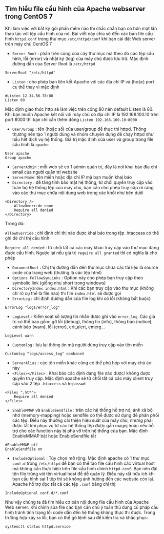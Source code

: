 ## Tìm hiểu file cấu hình của Apache webserver trong CentOS 7 
Khi làm việc với bất kỳ gói phần mềm nào thì chắc chắn bạn có hơn một lần thao tác với tệp cấu hình của nó. Bài viết này chia sẻ đến các bạn file cấu hình `httpd.conf` trong thư mục `/etc/httpd/conf` khi bạn cài đặt Web server trên máy chủ CentOS 7

 * `Server Root` : phần trên cùng của cây thư mục mà theo đó các tệp cấu hình, lỗi (error) và nhật ký (log) của máy chủ được lưu trữ. Mặc định đường dẫn của Server Root là `/etc/httpd`

`ServerRoot "/etc/httpd"`

 * `Listen` : cho phép bạn liên kết Apache với các địa chỉ IP và (hoặc) port cụ thể thay vì mặc định

```
#Listen 12.34.56.78:80
Listen 80
```

Mặc định giao thức http sẽ làm việc trên cổng 80 nên default Listen là 80. Khi bạn muốn Apache kết nối với máy chủ có địa chỉ IP là 192.168.100.10 trên port 8000 thì bạn chỉ cần thêm dòng `Listen 192.168.100.10:8000`

 * `User/Group` : tên (hoặc số) của user/group để thực thi httpd. Thông thường nên tạo 1 người dùng và nhóm chuyên dụng để chạy httpd như hầu hết dịch vụ hệ thống. Giá trị mặc định của user và group trong file cấu hình là `apache` 

```
User apache
Group apache
```

 * `ServerAdmin` : mỗi web sẽ có 1 admin quản trị, đây là nơi khai báo địa chỉ email của người quản trị website
 * `ServerName`: tên miền hoặc địa chỉ IP mà bạn muốn khai báo
 * `Directory` : để tăng tính bảo mật hệ thống, từ chối quyền truy cập vào toàn bộ hệ thống tệp của máy chủ, bạn cần cho phép truy cập rõ ràng vào các thư mục chứa nội dung web trong các khổi như bên dưới

```
<Directory />
    AllowOverride none
    Require all denied
</Directory>
```
Trong đó:

`AllowOverride` : chỉ định chỉ thị nào được khai báo trong tệp .htaccess có thể ghi đè chỉ thị cấu hình

`Require all denied` : từ chối tất cả các máy khác truy cập vào thư mục đang được cấu hình. Ngược lại nếu giá trị `require all granted` thì có nghĩa là cho phép
  
 * `DocumentRoot` : Chị thị đường dẫn đến thư mục chứa các tài liệu là source code của trang web (thường là các tệp html)
 * `Options FollowSymLinks` : Option này cho phép bạn truy cập theo symbolic link (giống như short trong windows)
 * `DirectoryIndex index.html` : Khi các bạn truy cập vào thư mục (không chỉ rõ cụ thể là file nào) thì file `index.html` sẽ được gọi
 * `ErrorLog` : chỉ định đường dẫn của file log khi có lỗi (không bắt buộc)

`ErrorLog "logs/error_log"`

 * `LogLevel` : Kiểm soát số lượng tin nhắn được ghi vào `error_log`. Các giá trị có thể bao gồm: gỡ lỗi (debug), thông tin (info), thông báo (notice), cảnh báo (warn), lỗi (error), crit,alert, emerg...

`LogLevel warn`

 * `Customlog` : lưu lại thông tin mà người dùng truy cập vào tên miền

`Customlog "logs/access_log" combined`

 * `ServerAlias` : các tên miền khác cũng có thể phù hợp với máy chủ ảo này
 * `<Files></Files>` : Khai báo các định dạng file nào được/ không được quyền truy cập. Mặc định apache sẽ từ chối tất cả các máy client truy cập vào 2 tệp `.htaccess` và `htpasswd`

```
<Files ".ht*">
    Require all denied
</Files>
```
 
 * `EnableMMAP` và `EnableSendfile` : trên các hệ thống hỗ trợ nó, ánh xã bộ nhớ (memory-mapping) hoặc sendfile có thể được sử dụng để phân phối các tệp. Điều này thường cái thiện hiệu suất của máy chủ, nhưng phải được tắt khi phục vụ từ các hệ thống tệp được gắn magnj hoặc nếu hỗ trợ cho các function này bị phá vỡ trên hệ thống của bạn. Mặc định EnableMMAP bật hoặc EnableSendfile tắt

```
#EnableMMAP off
EnableSendfile on
```
 * `IncludeOptional` : Tùy chọn mở rộng. Mặc định apache có 1 thư mục `conf.d` trong `/etc/httpd` để bạn có thể tạo file cấu hình các virtual host mà không cần thực hiện trên file cấu hình chính `httpd.conf`. Bạn nên đặt tên file trùng vói tên virtual host để dễ quản lý. Điều này rất hữu ích khi bạn cấu hình sai 1 tệp thì sẽ không ảnh hưởng đến các website còn lại. Apache hỗ trợ đọc tất cả các tệp `.conf` bằng chỉ thị:

`IncludeOptional conf.d/*.conf`

Như vậy chúng ta đã tìm hiểu cơ bản nội dung file cấu hình của Apache Web server. Khi chỉnh sửa file các bạn cần chú ý tuân thủ đúng cú pháp cấu hình tránh tình trạng lỗi code dẫn đến hệ thống không thực thi được. Trong trường hợp xảy ra lỗi, bạn có thể gõ lệnh sau để kiểm tra và khắc phục:

 `systemctl status httpd.service`
 